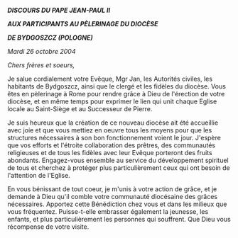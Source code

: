 ***DISCOURS DU PAPE JEAN-PAUL II***

***AUX PARTICIPANTS AU PÈLERINAGE DU DIOCÈSE***

***DE BYDGOSZCZ (POLOGNE)***

*Mardi 26 octobre 2004*

*Chers frères et soeurs,*

Je salue cordialement votre Evêque, Mgr Jan, les Autorités civiles, les habitants de Bydgoszcz, ainsi que le clergé et les fidèles du diocèse. Vous êtes en pèlerinage à Rome pour rendre grâce à Dieu de l'érection de votre diocèse, et en même temps pour exprimer le lien qui unit chaque Eglise locale au Saint-Siège et au Successeur de Pierre.

Je suis heureux que la création de ce nouveau diocèse ait été accueillie avec joie et que vous mettiez en oeuvre tous les moyens pour que les structures nécessaires à son bon fonctionnement voient le jour. J'espère que vos efforts et l'étroite collaboration des prêtres, des communautés religieuses et de tous les fidèles avec leur Evêque porteront des fruits abondants. Engagez-vous ensemble au service du développement spirituel de tous et cherchez à protéger plus particulièrement ceux qui ont besoin de l'attention de l'Eglise.

En vous bénissant de tout coeur, je m'unis à votre action de grâce, et je demande à Dieu qu'il comble votre communauté diocésaine des grâces nécessaires. Apportez cette Bénédiction chez vous et dans les milieux que vous fréquentez. Puisse-t-elle embrasser également la jeunesse, les enfants, et plus particulièrement les personnes qui souffrent. Que Dieu vous récompense de votre visite.